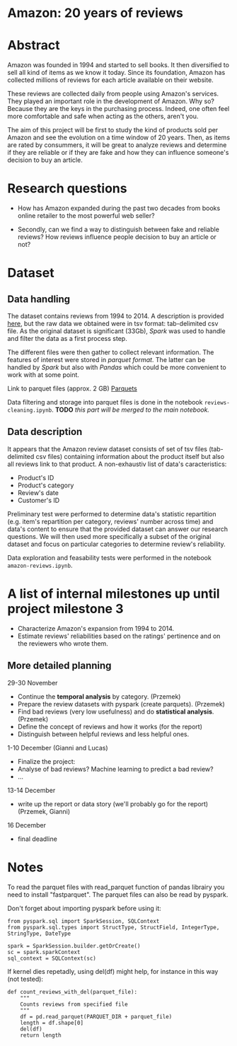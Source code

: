 # **Amazon: 20 years of reviews**


# Abstract

Amazon was founded in 1994 and started to sell books. It then diversified to sell all kind of items as we know it today.
Since its foundation, Amazon has collected millions of reviews for each article available on their website.

These reviews are collected daily from people using Amazon's services. They played an important role in the development of Amazon. Why so? Because they are the keys in the purchasing process. Indeed, one often feel more comfortable and safe when acting as the others, aren't you.

The aim of this project will be first to study the kind of products sold per Amazon and see the evolution on a time window of 20 years.
Then, as items are rated by consummers, it will be great to analyze reviews and determine if they are reliable or if they are fake and how they can influence someone's decision to buy an article.



# Research questions

- How has Amazon expanded during the past two decades from books online retailer to the most powerful web seller?

- Secondly, can we find a way to distinguish between fake and reliable reviews? How reviews influence people decision to buy an article or not?


# Dataset

## Data handling
The dataset contains reviews from 1994 to 2014. A description is provided [here](http://jmcauley.ucsd.edu/data/amazon/), but the raw data we obtained were in tsv format: tab-delimited csv file. As the original dataset is significant (33Gb), *Spark* was used to handle and filter the data as a first process step.

The different files were then gather to collect relevant information. The features of interest were stored in *parquet format*. The latter can be handled by *Spark* but also with *Pandas* which could be more convenient to work with at some point.

Link to parquet files (approx. 2 GB) [Parquets](https://drive.google.com/open?id=1CkC4OMzkUiwjt7un_K6jhMlBVD1L4t5o)

Data filtering and storage into parquet files is done in the notebook `reviews-cleaning.ipynb`.
__TODO__ *this part will be merged to the main notebook.*

## Data description
It appears that the Amazon review dataset consists of set of tsv files (tab-delimited csv files) containing information about the product itself but also all reviews link to that product.
A non-exhaustiv list of data's caracteristics:

- Product's ID
- Product's category
- Review's date
- Customer's ID

Preliminary test were performed to determine data's statistic repartition (e.g. item's repartition per category, reviews' number across time) and data's content to ensure that the provided dataset can answer our research questions.
We will then used more specifically a subset of the original dataset and focus on particular categories to determine review's reliability.

Data exploration and feasability tests were performed in the notebook `amazon-reviews.ipynb`.

# A list of internal milestones up until project milestone 3

- Characterize Amazon's expansion from 1994 to 2014.
- Estimate reviews' reliabilities based on the ratings' pertinence and on the reviewers who wrote them.

## More detailed planning

29-30 November
- Continue the **temporal analysis** by category. (Przemek)
- Prepare the review datasets with pyspark (create parquets). (Przemek)
- Find bad reviews (very low usefulness) and do **statistical analysis**. (Przemek)
- Define the concept of reviews and how it works (for the report)
- Distinguish between helpful reviews and less helpful ones.

1-10 December (Gianni and Lucas)
- Finalize the project: 
- Analyse of bad reviews? Machine learning to predict a bad review?
- ...

13-14 December
- write up the report or data story (we'll probably go for the report) (Przemek, Gianni)

16 December
- final deadline

# Notes

To read the parquet files with read_parquet function of pandas librairy you need to install "fastparquet". The parquet files can also be read by pyspark.

Don't forget about importing pyspark before using it:

```
from pyspark.sql import SparkSession, SQLContext
from pyspark.sql.types import StructType, StructField, IntegerType, StringType, DateType

spark = SparkSession.builder.getOrCreate()
sc = spark.sparkContext
sql_context = SQLContext(sc)
```

If kernel dies repetadly, using del(df) might help, for instance in this way (not tested):

```
def count_reviews_with_del(parquet_file):
    """
    Counts reviews from specified file
    """
    df = pd.read_parquet(PARQUET_DIR + parquet_file)
    length = df.shape[0]
    del(df)
    return length
```